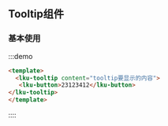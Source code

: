 ## Tooltip组件

### 基本使用
:::demo
```html
<template>
  <lku-tooltip content="tooltip要显示的内容">
   <lku-button>23123412</lku-button>
</lku-tooltip>
</template>
```
::::
